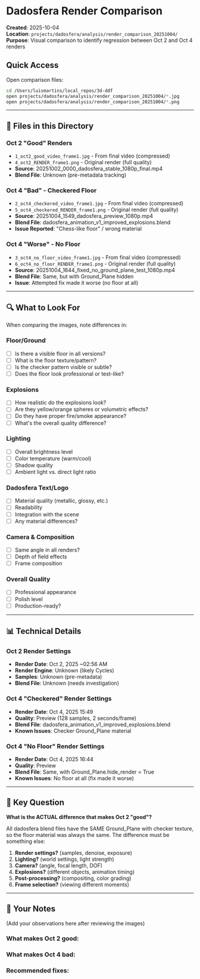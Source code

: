 # Dadosfera Render Comparison

**Created**: 2025-10-04  
**Location**: `projects/dadosfera/analysis/render_comparison_20251004/`  
**Purpose**: Visual comparison to identify regression between Oct 2 and Oct 4 renders

## Quick Access
Open comparison files:
```bash
cd /Users/luismartins/local_repos/3d-ddf
open projects/dadosfera/analysis/render_comparison_20251004/*.jpg
open projects/dadosfera/analysis/render_comparison_20251004/*.png
```

---

## 📁 Files in this Directory

### Oct 2 "Good" Renders
- `1_oct2_good_video_frame1.jpg` - From final video (compressed)
- `4_oct2_RENDER_frame1.png` - Original render (full quality)
- **Source**: 20251002_0000_dadosfera_stable_1080p_final.mp4
- **Blend File**: Unknown (pre-metadata tracking)

### Oct 4 "Bad" - Checkered Floor
- `2_oct4_checkered_video_frame1.jpg` - From final video (compressed)
- `5_oct4_checkered_RENDER_frame1.png` - Original render (full quality)
- **Source**: 20251004_1549_dadosfera_preview_1080p.mp4
- **Blend File**: dadosfera_animation_v1_improved_explosions.blend
- **Issue Reported**: "Chess-like floor" / wrong material

### Oct 4 "Worse" - No Floor
- `3_oct4_no_floor_video_frame1.jpg` - From final video (compressed)
- `6_oct4_no_floor_RENDER_frame1.png` - Original render (full quality)
- **Source**: 20251004_1644_fixed_no_ground_plane_test_1080p.mp4
- **Blend File**: Same, but with Ground_Plane hidden
- **Issue**: Attempted fix made it worse (no floor at all)

---

## 🔍 What to Look For

When comparing the images, note differences in:

### Floor/Ground
- [ ] Is there a visible floor in all versions?
- [ ] What is the floor texture/pattern?
- [ ] Is the checker pattern visible or subtle?
- [ ] Does the floor look professional or test-like?

### Explosions
- [ ] How realistic do the explosions look?
- [ ] Are they yellow/orange spheres or volumetric effects?
- [ ] Do they have proper fire/smoke appearance?
- [ ] What's the overall quality difference?

### Lighting
- [ ] Overall brightness level
- [ ] Color temperature (warm/cool)
- [ ] Shadow quality
- [ ] Ambient light vs. direct light ratio

### Dadosfera Text/Logo
- [ ] Material quality (metallic, glossy, etc.)
- [ ] Readability
- [ ] Integration with the scene
- [ ] Any material differences?

### Camera & Composition
- [ ] Same angle in all renders?
- [ ] Depth of field effects
- [ ] Frame composition

### Overall Quality
- [ ] Professional appearance
- [ ] Polish level
- [ ] Production-ready?

---

## 📊 Technical Details

### Oct 2 Render Settings
- **Render Date**: Oct 2, 2025 ~02:56 AM
- **Render Engine**: Unknown (likely Cycles)
- **Samples**: Unknown (pre-metadata)
- **Blend File**: Unknown (needs investigation)

### Oct 4 "Checkered" Render Settings
- **Render Date**: Oct 4, 2025 15:49
- **Quality**: Preview (128 samples, 2 seconds/frame)
- **Blend File**: dadosfera_animation_v1_improved_explosions.blend
- **Known Issues**: Checker Ground_Plane material

### Oct 4 "No Floor" Render Settings
- **Render Date**: Oct 4, 2025 16:44
- **Quality**: Preview
- **Blend File**: Same, with Ground_Plane.hide_render = True
- **Known Issues**: No floor at all (fix made it worse)

---

## 🎯 Key Question

**What is the ACTUAL difference that makes Oct 2 "good"?**

All dadosfera blend files have the SAME Ground_Plane with checker texture, so the floor material was always the same. The difference must be something else:

1. **Render settings?** (samples, denoise, exposure)
2. **Lighting?** (world settings, light strength)
3. **Camera?** (angle, focal length, DOF)
4. **Explosions?** (different objects, animation timing)
5. **Post-processing?** (compositing, color grading)
6. **Frame selection?** (viewing different moments)

---

## 📝 Your Notes

(Add your observations here after reviewing the images)

### What makes Oct 2 good:


### What makes Oct 4 bad:


### Recommended fixes:



